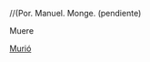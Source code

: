 [//]: # (bitecito iba a comer espagueti frio, pero entró en huelga de hambre por no tener comida "nueva y suculenta".Así que empezó a alucinar y oír voces de algún lugar de los ceros)
//(Por. Manuel. Monge. (pendiente)

Muere

[Murió](muerte-de-bitecito.md)
